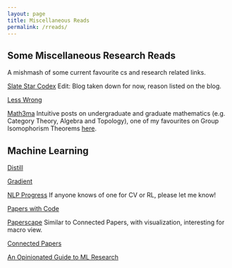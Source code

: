 ```yaml
---
layout: page
title: Miscellaneous Reads
permalink: /rreads/
---
```


## Some Miscellaneous Research Reads

A mishmash of some current favourite cs and research related links. 

[Slate Star Codex](https://slatestarcodex.com/)
Edit: Blog taken down for now, reason listed on the blog. 

[Less Wrong](https://www.lesswrong.com/)

[Math3ma](https://www.math3ma.com/blog/)
Intuitive posts on undergraduate and graduate mathematics (e.g. Category Theory, Algebra and Topology), one of my favourites on Group Isomophorism Theorems [here](https://www.math3ma.com/blog/the-first-isomorphism-theorem-intuitively). 


## Machine Learning

[Distill](https://distill.pub/)

[Gradient](https://thegradient.pub/)

[NLP Progress](http://nlpprogress.com/) 
If anyone knows of one for CV or RL, please let me know! 

[Papers with Code](https://paperswithcode.com/)

[Paperscape](https://paperscape.org/)
Similar to Connected Papers, with visualization, interesting for macro view.

[Connected Papers](https://www.connectedpapers.com/)

[An Opinionated Guide to ML Research](http://joschu.net/blog/opinionated-guide-ml-research.html)
